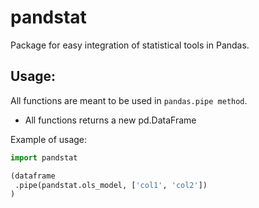 # pandstat
Package for easy integration of statistical tools in Pandas. 


## Usage: 
All functions are meant to be used in `pandas.pipe method`.
* All functions returns a new pd.DataFrame 

Example of usage:
```python
import pandstat

(dataframe
 .pipe(pandstat.ols_model, ['col1', 'col2'])
)
```




